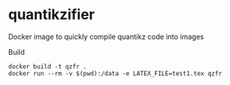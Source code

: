 # quantikzifier
Docker image to quickly compile quantikz code into images

Build
```shell
docker build -t qzfr .
docker run --rm -v $(pwd):/data -e LATEX_FILE=test1.tex qzfr
```